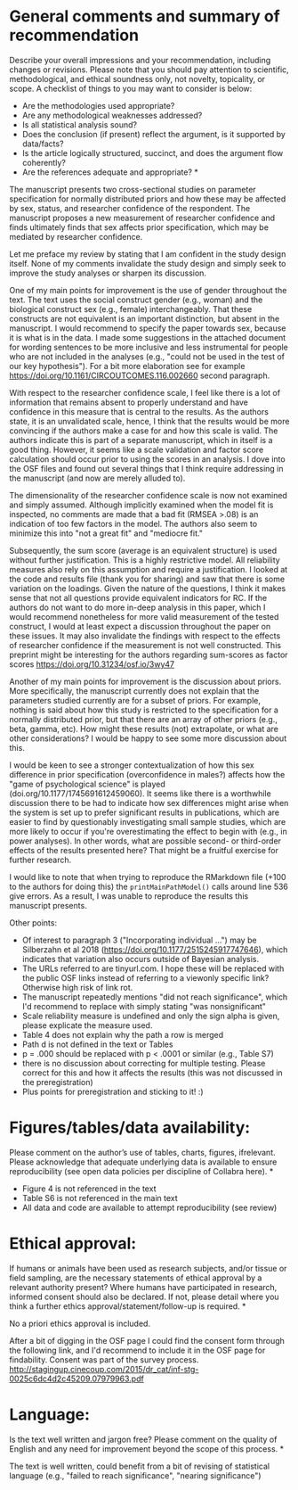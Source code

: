 # General comments and summary of recommendation

Describe your overall impressions and your recommendation, including changes or revisions. Please note that you should pay attention to scientific, methodological, and ethical soundness only, not novelty, topicality, or scope. A checklist of things to you may want to consider is below:
 - Are the methodologies used appropriate?
 - Are any methodological weaknesses addressed?
 - Is all statistical analysis sound?
 - Does the conclusion (if present) reflect the argument, is it supported by data/facts?
 - Is the article logically structured, succinct, and does the argument flow coherently?
 - Are the references adequate and appropriate? *

The manuscript presents two cross-sectional studies on parameter specification for normally distributed priors and how these may be affected by sex, status, and researcher confidence of the respondent. The manuscript proposes a new measurement of researcher confidence and finds ultimately finds that sex affects prior specification, which may be mediated by researcher confidence. 

Let me preface my review by stating that I am confident in the study design itself. None of my comments invalidate the study design and simply seek to improve the study analyses or sharpen its discussion.

One of my main points for improvement is the use of gender throughout the text. The text uses the social construct gender (e.g., woman) and the biological construct sex (e.g., female) interchangeably. That these constructs are not equivalent is an important distinction, but absent in the manuscript. I would recommend to specify the paper towards sex, because it is what is in the data. I made some suggestions in the attached document for wording sentences to be more inclusive and less instrumental for people who are not included in the analyses (e.g., "could not be used in the test of our key hypothesis"). For a bit more elaboration see for example https://doi.org/10.1161/CIRCOUTCOMES.116.002660 second paragraph.

With respect to the researcher confidence scale, I feel like there is a lot of information that remains absent to properly understand and have confidence in this measure that is central to the results. As the authors state, it is an unvalidated scale, hence, I think that the results would be more convincing if the authors make a case for and how this scale is valid. The authors indicate this is part of a separate manuscript, which in itself is a good thing. However, it seems like a scale validation and factor score calculation should occur prior to using the scores in an analysis. I dove into the OSF files and found out several things that I think require addressing in the manuscript (and now are merely alluded to). 

The dimensionality of the researcher confidence scale is now not examined and simply assumed. Although implicitly examined when the model fit is inspected, no comments are made that a bad fit (RMSEA >.08) is an indication of too few factors in the model. The authors also seem to minimize this into "not a great fit" and "mediocre fit."

Subsequently, the sum score (average is an equivalent structure) is used without further justification. This is a highly restrictive model. All reliability measures also rely on this assumption and require a justification. I looked at the code and results file (thank you for sharing) and saw that there is some variation on the loadings. Given the nature of the questions, I think it makes sense that not all questions provide equivalent indicators for RC. If the authors do not want to do more in-deep analysis in this paper, which I would recommend nonetheless for more valid measurement of the tested construct, I would at least expect a discussion throughout the paper on these issues. It may also invalidate the findings with respect to the effects of researcher confidence if the measurement is not well constructed. This preprint might be interesting for the authors regarding sum-scores as factor scores  https://doi.org/10.31234/osf.io/3wy47

Another of my main points for improvement is the discussion about priors. More specifically, the manuscript currently does not explain that the parameters studied currently are for a subset of priors. For example, nothing is said about how this study is restricted to the specification for a normally distributed prior, but that there are an array of other priors (e.g., beta, gamma, etc). How might these results (not) extrapolate, or what are other considerations? I would be happy to see some more discussion about this.

I would be keen to see a stronger contextualization of how this sex difference in prior specification (overconfidence in males?) affects how the "game of psychological science" is played (doi.org/10.1177/1745691612459060). It seems like there is a worthwhile discussion there to be had to indicate how sex differences might arise when the system is set up to prefer significant results in publications, which are easier to find by questionably investigating small sample studies, which are more likely to occur if you're overestimating the effect to begin with (e.g., in power analyses). In other words, what are possible second- or third-order effects of the results presented here? That might be a fruitful exercise for further research.

I would like to note that when trying to reproduce the RMarkdown file (+100 to the authors for doing this) the `printMainPathModel()` calls around line 536 give errors. As a result, I was unable to reproduce the results this manuscript presents. 

Other points:

+ Of interest to paragraph 3 ("Incorporating individual ...") may be Silberzahn et al 2018 (https://doi.org/10.1177/2515245917747646), which indicates that variation also occurs outside of Bayesian analysis.
+ The URLs referred to are tinyurl.com. I hope these will be replaced with the public OSF links instead of referring to a viewonly specific link? Otherwise high risk of link rot.
+ The manuscript repeatedly mentions "did not reach significance", which I'd recommend to replace with simply stating "was nonsignificant"
+ Scale reliability measure is undefined and only the sign alpha is given, please explicate the measure used.
+ Table 4 does not explain why the path a row is merged
+ Path d is not defined in the text or Tables
+ p = .000 should be replaced with p < .0001 or similar (e.g., Table S7)
+ there is no discussion about correcting for multiple testing. Please correct for this and how it affects the results (this was not discussed in the preregistration)
+ Plus points for preregistration and sticking to it! :)

# Figures/tables/data availability:
Please comment on the author’s use of tables, charts, figures, ifrelevant. Please acknowledge that adequate underlying data is available to ensure reproducibility (see open data policies per discipline of Collabra here). *

+ Figure 4 is not referenced in the text
+ Table S6 is not referenced in the main text
+ All data and code are available to attempt reproducibility (see review)


# Ethical approval:
If humans or animals have been used as research subjects, and/or tissue or field sampling, are the necessary statements of ethical approval by a relevant authority present? Where humans have participated in research, informed consent should also be declared.
If not, please detail where you think a further ethics approval/statement/follow-up is required. *

No a priori ethics approval is included. 

After a bit of digging in the OSF page I could find the consent form through the following link, and I'd recommend to include it in the OSF page for findability. Consent was part of the survey process.
http://stagingup.cinecoup.com/2015/dr_cat/inf-stg-0025c6dc4d2c45209.07979963.pdf

# Language:
Is the text well written and jargon free? Please comment on the quality of English and any need for improvement beyond the scope of this process. *

The text is well written, could benefit from a bit of revising of statistical language (e.g., "failed to reach significance", "nearing significance")

